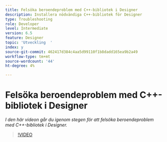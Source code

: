 ```yaml
---
title: Felsöka beroendeproblem med C++-bibliotek i Designer
description: Installera nödvändiga C++-bibliotek för Designer
type: Troubleshooting
role: Developer
level: Intermediate
version: 6.5
feature: Designer
topic: 'Utveckling  '
index: y
source-git-commit: 462417d384c4aa5d99110f1b8dadd165ea9b2a49
workflow-type: tm+mt
source-wordcount: '44'
ht-degree: 4%

---
```



# Felsöka beroendeproblem med C++-bibliotek i Designer

*I den här videon går du igenom stegen för att felsöka beroendeproblem med C++-bibliotek i Designer.*

>[!VIDEO](https://video.tv.adobe.com/v/335576?quality=9&learn=on)
